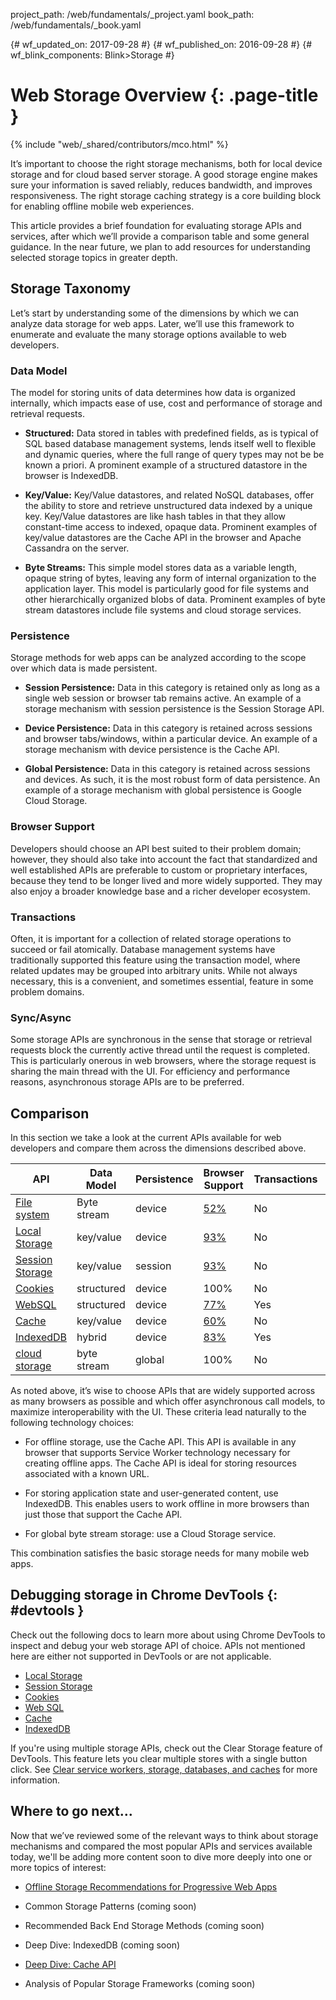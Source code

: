 project_path: /web/fundamentals/_project.yaml
book_path: /web/fundamentals/_book.yaml

{# wf_updated_on: 2017-09-28 #}
{# wf_published_on: 2016-09-28 #}
{# wf_blink_components: Blink>Storage #}

# Web Storage Overview {: .page-title }

{% include "web/_shared/contributors/mco.html" %}

It’s important to choose the right storage mechanisms, both for local device
storage and for cloud based server storage. A good storage engine makes sure
your information is saved reliably, reduces bandwidth, and improves
responsiveness. The right storage caching strategy is a core building block for
enabling offline mobile web experiences.

This article provides a brief foundation for evaluating storage APIs and
services, after which we’ll provide a comparison table and some general
guidance. In the near future, we plan to add resources for understanding
selected storage topics in greater depth.

## Storage Taxonomy

Let’s start by understanding some of the dimensions by which we can analyze data
storage for web apps. Later, we’ll use this framework to enumerate and evaluate
the many storage options available to web developers.

### Data Model

The model for storing units of data determines how data is organized internally,
which impacts ease of use, cost and performance of storage and retrieval
requests.

* **Structured:** Data stored in tables with predefined fields, as is typical
of SQL based database management systems, lends itself well to flexible and
dynamic queries, where the full range of query types may not be be known a
priori. A prominent example of a structured datastore in the
browser is IndexedDB.

* **Key/Value:** Key/Value datastores, and related NoSQL databases, offer the
ability to store and retrieve unstructured data indexed by a unique key.
Key/Value datastores are like hash tables in that they allow constant-time
access to indexed, opaque data. Prominent examples of key/value datastores are
the Cache API in the browser and Apache Cassandra on the server.

* **Byte Streams:** This simple model stores data as a variable length, opaque
string of bytes, leaving any form of internal organization to the application
layer. This model is particularly good for file systems and other hierarchically
organized blobs of data. Prominent examples of byte stream datastores include
file systems and cloud storage services.

### Persistence

Storage methods for web apps can be analyzed according to the scope over which
data is made persistent.

* **Session Persistence:** Data in this category is retained only as long as a
single web session or browser tab remains active. An example of a storage
mechanism with session persistence is the Session Storage API.

* **Device Persistence:** Data in this category is retained across sessions and
browser tabs/windows, within a particular device. An example of a storage
mechanism with device persistence is the Cache API.

* **Global Persistence:** Data in this category is retained across sessions and
devices. As such, it is the most robust form of data persistence. An example of
a storage mechanism with global persistence is Google Cloud Storage.

### Browser Support

Developers should choose an API best suited to their problem domain; however,
they should also take into account the fact that standardized and well
established APIs are preferable to custom or proprietary interfaces, because
they tend to be longer lived and more widely supported. They may also enjoy a
broader knowledge base and a richer developer ecosystem.

### Transactions

Often, it is important for a collection of related storage operations to
succeed or fail atomically. Database management systems have traditionally
supported this feature using the transaction model, where related updates may be
grouped into arbitrary units. While not always necessary, this is a convenient,
and sometimes essential, feature in some problem domains.

### Sync/Async

Some storage APIs are synchronous in the sense that storage or retrieval
requests block the currently active thread until the request is completed. This
is particularly onerous in web browsers, where the storage request is sharing
the main thread with the UI. For efficiency and performance reasons,
asynchronous storage APIs are to be preferred.

## Comparison

In this section we take a look at the current APIs available for web developers
and compare them across the dimensions described above.

<table>
  <thead>
    <th>API</th>
    <th>Data
Model</th>
    <th>Persistence</th>
    <th>Browser
Support</th>
    <th>Transactions</th>
    <th>Sync/Async</th>
  </thead>
  <tbody>
    <tr>
      <td><a href="https://developer.mozilla.org/en-US/docs/Web/API/FileSystem">File system</a></td>
      <td>Byte stream</td>
      <td>device</td>
      <td><a href="http://caniuse.com/#feat=filesystem">52%</a></td>
      <td>No</td>
      <td>Async</td>
    </tr>
    <tr>
      <td>
        <a href="https://developer.mozilla.org/en-US/docs/Web/API/Window/localStorage">
          Local Storage
        </a>
      </td>
      <td>key/value</td>
      <td>device</td>
      <td><a href="http://caniuse.com/#feat=namevalue-storage">93%</a></td>
      <td>No</td>
      <td>Sync</td>
    </tr>
    <tr>
      <td>
        <a href="https://developer.mozilla.org/en-US/docs/Web/API/Window/sessionStorage">
          Session Storage
        </a>
      </td>
      <td>key/value</td>
      <td>session</td>
      <td><a href="http://caniuse.com/#feat=namevalue-storage">93%</a></td>
      <td>No</td>
      <td>Sync</td>
    </tr>
    <tr>
      <td><a href="https://developer.mozilla.org/en-US/docs/Web/HTTP/Cookies">Cookies</a></td>
      <td>structured</td>
      <td>device</td>
      <td>100%</td>
      <td>No</td>
      <td>Sync</td>
    </tr>
    <tr>
      <td><a href="https://www.w3.org/TR/webdatabase/">WebSQL</a></td>
      <td>structured</td>
      <td>device</td>
      <td><a href="http://caniuse.com/#feat=sql-storage">77%</a></td>
      <td>Yes</td>
      <td>Async</td>
    </tr>
    <tr>
      <td>
        <a href="https://developer.mozilla.org/en-US/docs/Web/API/CacheStorage">Cache</a>
      </td>
      <td>key/value</td>
      <td>device</td>
      <td><a href="http://caniuse.com/#feat=serviceworkers">60%</a></td>
      <td>No</td>
      <td>Async</td>
    </tr>
    <tr>
      <td>
        <a href="https://developer.mozilla.org/en-US/docs/Web/API/IndexedDB_API">IndexedDB</a>
      </td>
      <td>hybrid</td>
      <td>device</td>
      <td><a href="http://caniuse.com/#feat=indexeddb">83%</a></td>
      <td>Yes</td>
      <td>Async</td>
    </tr>
    <tr>
      <td><a href="https://cloud.google.com/storage/">cloud storage</a></td>
      <td>byte stream</td>
      <td>global</td>
      <td>100%</td>
      <td>No</td>
      <td>Both</td>
    </tr>
  <tbody>
</table>

As noted above, it’s wise to choose APIs that are widely supported across as
many browsers as possible and which offer asynchronous call models, to maximize
interoperability with the UI. These criteria lead naturally to the following
technology choices:

* For offline storage, use the Cache API. This API is available in any browser that supports Service
Worker technology necessary for creating offline apps. The Cache API is ideal for storing resources
associated with a known URL.

* For storing application state and user-generated content, use IndexedDB. This enables users to
  work offline in more browsers than just those that support the Cache API.

* For global byte stream storage: use a Cloud Storage service.

This combination satisfies the basic storage needs for many mobile web apps.

## Debugging storage in Chrome DevTools {: #devtools }

Check out the following docs to learn more about using Chrome DevTools to
inspect and debug your web storage API of choice. APIs not mentioned
here are either not supported in DevTools or are not applicable.

* [Local Storage](/web/tools/chrome-devtools/manage-data/local-storage#local-storage)
* [Session Storage](/web/tools/chrome-devtools/manage-data/local-storage#session-storage)
* [Cookies](/web/tools/chrome-devtools/manage-data/cookies)
* [Web SQL](/web/tools/chrome-devtools/manage-data/local-storage#web-sql)
* [Cache](/web/tools/chrome-devtools/progressive-web-apps#caches)
* [IndexedDB](/web/tools/chrome-devtools/manage-data/local-storage#indexeddb)

If you're using multiple storage APIs, check out the Clear Storage feature of
DevTools. This feature lets you clear multiple stores with a single button
click. See [Clear service workers, storage, databases, and
caches](/web/tools/chrome-devtools/manage-data/local-storage#clear-storage) for
more information.

## Where to go next…

Now that we’ve reviewed some of the relevant ways to think about storage
mechanisms and compared the most popular APIs and services available today,
we'll be adding more content soon to dive more deeply into one or more topics
of interest:

* [Offline Storage Recommendations for Progressive Web Apps](offline-for-pwa)

* Common Storage Patterns (coming soon)

* Recommended Back End Storage Methods (coming soon)

* Deep Dive: IndexedDB (coming soon)

* [Deep Dive: Cache API](cache-api)

* Analysis of Popular Storage Frameworks (coming soon)
